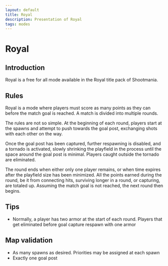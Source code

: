 ```yaml
---
layout: default
title: Royal
description: Presentation of Royal
tags: modes
---
```


# Royal

## Introduction

Royal is a free for all mode available in the Royal title pack of Shootmania.

## Rules

Royal is a mode where players must score as many points as they can before the match goal is reached. A match is divided into multiple rounds.

The rules are not so simple. At the beginning of each round, players start at the spawns and attempt to push towards the goal post, exchanging shots with each other on the way.

Once the goal post has been captured, further respawning is disabled, and a tornado is activated, slowly shrinking the playfield in the process until the space around the goal post is minimal. Players caught outside the tornado are eliminated.

The round ends when either only one player remains, or when time expires after the playfield size has been minimized. All the points earned during the round, be it from connecting hits, surviving longer in a round, or capturing, are totaled up. Assuming the match goal is not reached, the next round then begins.

## Tips

* Normally, a player has two armor at the start of each round. Players that get eliminated before goal capture respawn with one armor

## Map validation

* As many spawns as desired. Priorities may be assigned at each spawn
* Exactly one goal post
